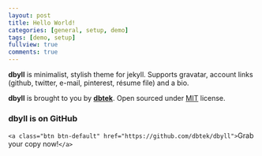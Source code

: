 ```yaml
---
layout: post
title: Hello World!
categories: [general, setup, demo]
tags: [demo, setup]
fullview: true
comments: true
---
```

**dbyll** is minimalist, stylish theme for jekyll. Supports gravatar, account links (github, twitter, e-mail, pinterest, résume file) and a bio.

**dbyll** is brought to you by **[dbtek](http://ismaildemirbilek.com)**. Open sourced under [MIT](http://opensource.org/licenses/MIT) license.

### dbyll is on GitHub

`<a class="btn btn-default" href="https://github.com/dbtek/dbyll">`Grab your copy now!`</a>`
